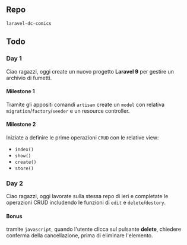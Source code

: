 ## Repo
`laravel-dc-comics`

## Todo
### Day 1
Ciao ragazzi,
oggi create un nuovo progetto **Laravel 9** per gestire un archivio di fumetti.

#### Milestone 1
Tramite gli appositi comandi `artisan` create un `model` con relativa `migration`/`factory`/`seeder` e un resource controller.

#### Milestone 2
Iniziate a definire le prime operazioni `CRUD` con le relative view:
- `index()`
- `show()`
- `create()`
- `store()`

### Day 2
Ciao ragazzi,
oggi lavorate sulla stessa repo di ieri e completate le operazioni CRUD includendo le funzioni di `edit` e `delete`/`destory`.

#### Bonus
tramite `javascript`, quando l'utente clicca sul pulsante **delete**, chiedere conferma della cancellazione, prima di eliminare l'elemento.